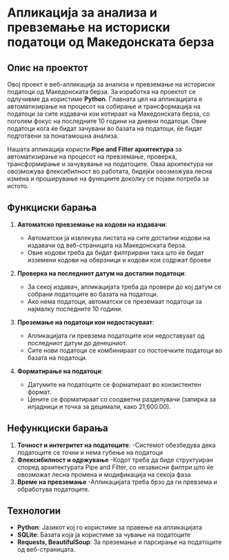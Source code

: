 # Апликација за анализа и превземање на историски податоци од Македонската берза

## Опис на проектот
Овој проект е веб-апликација за анализа и превземање на историски податоци од Македонската берза. За изработка на проектот се одлучивме да користиме **Python**. Главната цел на апликацијата е автоматизирање на процесот на собирање и трансформација на податоци за сите издавачи кои котираат на Македонската берза, со поголем фокус на последните 10 години на дневни податоци. Овие податоци кога ќе бидат зачувани во базата на податоци, ќе бидат подготвени за понатамошна анализа.

Нашата апликација користи **Pipe and Filter архитектура** за автоматизирање на процесот на превземање, проверка, трансформирање и зачувување на податоците. Оваа архитектура ни овозможува флексибилност во работата, бидејќи овозможува лесна измена и проширување на функциите доколку се појави потреба за истото.

## Функциски барања
1. **Автоматско превземање на кодови на издавачи**:
   - Автоматски ја извлекува листата на сите достапни кодови на издавачи од веб-страницата на Македонската берза.
   - Овие кодови треба да бидат филтрирани така што ќе бидат изземени кодови на обврзници и кодови кои содржат броеви

2. **Проверка на последниот датум на достапни податоци**:
   - За секој издавач, апликацијата треба да провери до кој датум се собрани податоците во базата на податоци.
   - Ако нема податоци, автоматски се преземаат податоци за најмалку последните 10 години.

3. **Преземање на податоци кои недостасуваат**:
   - Апликацијата ги превзема податоците кои недоставуаат од последниот датум до денешниот.
   - Сите нови податоци се комбинираат со постоечките податоци во базата на податоци.

4. **Форматирање на податоци**:
   - Датумите на податоците се форматираат во конзистентен формат.
   - Цените се форматираат со соодветни разделувачи (запирка за илјадници и точка за децимали, како 21,600.00).

## Нефункциски барања
1. **Точност и интегритет на податоците**:
    -Системот обезбедува дека податоците се точни и нема губење на податоци
2. **Флексибилност и одржување**
    -Кодот треба да биде структуиран според архитектурата Pipe and Filter, со независни филтри што ќе овозможат лесна промена и модификација на секоја фаза
3. **Време на превземање**
    -Апликацијата треба брзо да ги превзема и обработува податоците.


## Технологии
- **Python**: Јазикот кој го користиме за правење на апликацијата
- **SQLite**: Базата која ја користиме за чување на податоците
- **Requests, BeautifulSoup**: За преземање и парсирање на податоците од веб-страницата.


